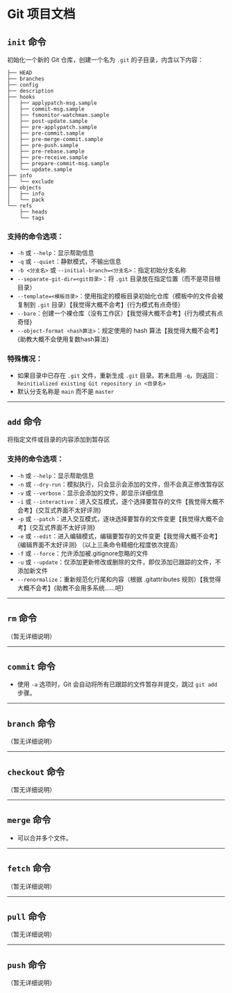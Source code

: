# Git 项目文档

## `init` 命令

初始化一个新的 Git 仓库，创建一个名为 `.git` 的子目录，内含以下内容：
```
├── HEAD
├── branches
├── config
├── description
├── hooks
│   ├── applypatch-msg.sample
│   ├── commit-msg.sample
│   ├── fsmonitor-watchman.sample
│   ├── post-update.sample
│   ├── pre-applypatch.sample
│   ├── pre-commit.sample
│   ├── pre-merge-commit.sample
│   ├── pre-push.sample
│   ├── pre-rebase.sample
│   ├── pre-receive.sample
│   ├── prepare-commit-msg.sample
│   └── update.sample
├── info
│   └── exclude
├── objects
│   ├── info
│   └── pack
└── refs
    ├── heads
    └── tags
```
### 支持的命令选项：
- `-h` 或 `--help`：显示帮助信息
- `-q` 或 `--quiet`：静默模式，不输出信息
- `-b <分支名>` 或 `--initial-branch=<分支名>`：指定初始分支名称
- `--separate-git-dir=<git目录>`：将 `.git` 目录放在指定位置（而不是项目根目录）
- `--template=<模板目录>`：使用指定的模板目录初始化仓库（模板中的文件会被复制到 `.git` 目录）【我觉得大概不会考】{行为模式有点奇怪}
- `--bare`：创建一个裸仓库（没有工作区）【我觉得大概不会考】{行为模式有点奇怪}
- `--object-format <hash算法>`：规定使用的 hash 算法【我觉得大概不会考】{助教大概不会使用复数hash算法}

### 特殊情况：
- 如果目录中已存在 `.git` 文件，重新生成 `.git` 目录。若未启用 `-q`，则返回：  
  `Reinitialized existing Git repository in <目录名>`
- 默认分支名称是 `main` 而不是 `master`

---

## `add` 命令

将指定文件或目录的内容添加到暂存区

### 支持的命令选项：
- `-h` 或 `--help`：显示帮助信息
- `-n` 或 `--dry-run`：模拟执行，只会显示会添加的文件，但不会真正修改暂存区
- `-v` 或 `--verbose`：显示会添加的文件，即显示详细信息
- `-i` 或 `--interactive`：进入交互模式，逐个选择要暂存的文件【我觉得大概不会考】{交互式界面不太好评测}
- `-p` 或 `--patch`：进入交互模式，逐块选择要暂存的文件变更【我觉得大概不会考】{交互式界面不太好评测}
- `-e` 或 `--edit`：进入编辑模式，编辑要暂存的文件变更【我觉得大概不会考】{编辑界面不太好评测}
（以上三条命令精细化程度依次提高）
- `-f` 或 `--force`：允许添加被.gitignore忽略的文件
- `-u` 或 `--update`：仅添加更新修改或删除的文件，即仅添加已跟踪的文件，不添加新文件
- `--renormalize`：重新规范化行尾和内容（根据 .gitattributes 规则）【我觉得大概不会考】{助教不会用多系统……吧}

---

## `rm` 命令
（暂无详细说明）

---

## `commit` 命令
- 使用 `-a` 选项时，Git 会自动将所有已跟踪的文件暂存并提交，跳过 `git add` 步骤。

---

## `branch` 命令
（暂无详细说明）

---

## `checkout` 命令
（暂无详细说明）

---

## `merge` 命令
- 可以合并多个文件。

---

## `fetch` 命令
（暂无详细说明）

---

## `pull` 命令
（暂无详细说明）

---

## `push` 命令
（暂无详细说明）